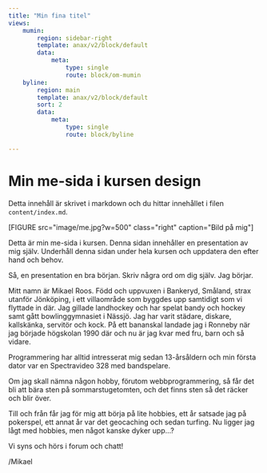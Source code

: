 ```yaml
---
title: "Min fina titel"
views:
    mumin:
        region: sidebar-right
        template: anax/v2/block/default
        data:
            meta: 
                type: single
                route: block/om-mumin
    byline:
        region: main
        template: anax/v2/block/default
        sort: 2
        data:
            meta: 
                type: single
                route: block/byline

---
```

Min me-sida i kursen design
=========================

Detta innehåll är skrivet i markdown och du hittar innehållet i filen `content/index.md`.

[FIGURE src="image/me.jpg?w=500" class="right" caption="Bild på mig"]

Detta är min me-sida i kursen. Denna sidan innehåller en presentation av mig själv. Underhåll denna sidan under hela kursen och uppdatera den efter hand och behov.

Så, en presentation en bra början. Skriv några ord om dig själv. Jag börjar.

Mitt namn är Mikael Roos. Född och uppvuxen i Bankeryd, Småland, strax utanför Jönköping, i ett villaområde som byggdes upp samtidigt som vi flyttade in där. Jag gillade landhockey och har spelat bandy och hockey samt gått bowlinggymnasiet i Nässjö. Jag har varit städare, diskare, kallskänka, servitör och kock. På ett bananskal landade jag i Ronneby när jag började högskolan 1990 där och nu är jag kvar med fru, barn och så vidare.

Programmering har alltid intresserat mig sedan 13-årsåldern och min första dator var en Spectravideo 328 med bandspelare.

Om jag skall nämna någon hobby, förutom webbprogrammering, så får det bli att bära sten på sommarstugetomten, och det finns sten så det räcker och blir över.

Till och från får jag för mig att börja på lite hobbies, ett år satsade jag på pokerspel, ett annat år var det geocaching och sedan turfing. Nu ligger jag lågt med hobbies, men något kanske dyker upp...?

Vi syns och hörs i forum och chatt!

/Mikael
